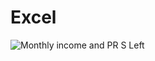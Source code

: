 # Excel

![Monthly income and PR S Left](https://github.com/mariamcodz/Excel/assets/53814513/778ca529-87bb-48ec-bda5-abf386f396ea)
